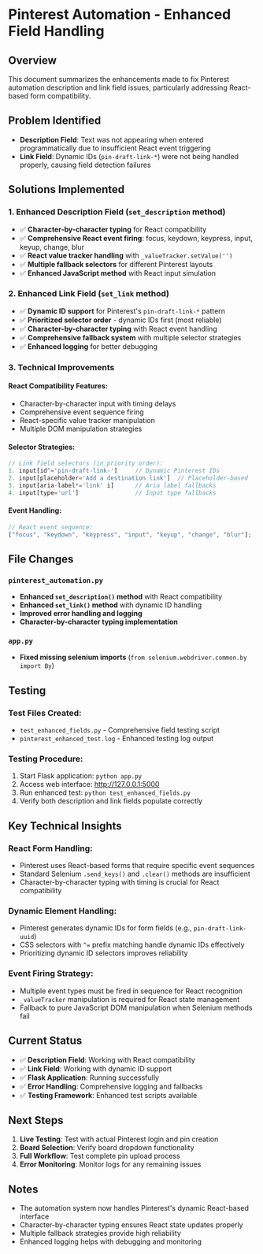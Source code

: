# Pinterest Automation - Enhanced Field Handling

## Overview

This document summarizes the enhancements made to fix Pinterest automation description and link field issues, particularly addressing React-based form compatibility.

## Problem Identified

- **Description Field**: Text was not appearing when entered programmatically due to insufficient React event triggering
- **Link Field**: Dynamic IDs (`pin-draft-link-*`) were not being handled properly, causing field detection failures

## Solutions Implemented

### 1. Enhanced Description Field (`set_description` method)

- ✅ **Character-by-character typing** for React compatibility
- ✅ **Comprehensive React event firing**: focus, keydown, keypress, input, keyup, change, blur
- ✅ **React value tracker handling** with `_valueTracker.setValue('')`
- ✅ **Multiple fallback selectors** for different Pinterest layouts
- ✅ **Enhanced JavaScript method** with React input simulation

### 2. Enhanced Link Field (`set_link` method)

- ✅ **Dynamic ID support** for Pinterest's `pin-draft-link-*` pattern
- ✅ **Prioritized selector order** - dynamic IDs first (most reliable)
- ✅ **Character-by-character typing** with React event handling
- ✅ **Comprehensive fallback system** with multiple selector strategies
- ✅ **Enhanced logging** for better debugging

### 3. Technical Improvements

#### React Compatibility Features:

- Character-by-character input with timing delays
- Comprehensive event sequence firing
- React-specific value tracker manipulation
- Multiple DOM manipulation strategies

#### Selector Strategies:

```javascript
// Link field selectors (in priority order):
1. input[id^='pin-draft-link-']     // Dynamic Pinterest IDs
2. input[placeholder='Add a destination link']  // Placeholder-based
3. input[aria-label*='link' i]      // Aria label fallbacks
4. input[type='url']                // Input type fallbacks
```

#### Event Handling:

```javascript
// React event sequence:
["focus", "keydown", "keypress", "input", "keyup", "change", "blur"];
```

## File Changes

### `pinterest_automation.py`

- **Enhanced `set_description()` method** with React compatibility
- **Enhanced `set_link()` method** with dynamic ID handling
- **Improved error handling and logging**
- **Character-by-character typing implementation**

### `app.py`

- **Fixed missing selenium imports** (`from selenium.webdriver.common.by import By`)

## Testing

### Test Files Created:

- `test_enhanced_fields.py` - Comprehensive field testing script
- `pinterest_enhanced_test.log` - Enhanced testing log output

### Testing Procedure:

1. Start Flask application: `python app.py`
2. Access web interface: http://127.0.0.1:5000
3. Run enhanced test: `python test_enhanced_fields.py`
4. Verify both description and link fields populate correctly

## Key Technical Insights

### React Form Handling:

- Pinterest uses React-based forms that require specific event sequences
- Standard Selenium `.send_keys()` and `.clear()` methods are insufficient
- Character-by-character typing with timing is crucial for React compatibility

### Dynamic Element Handling:

- Pinterest generates dynamic IDs for form fields (e.g., `pin-draft-link-uuid`)
- CSS selectors with `^=` prefix matching handle dynamic IDs effectively
- Prioritizing dynamic ID selectors improves reliability

### Event Firing Strategy:

- Multiple event types must be fired in sequence for React recognition
- `_valueTracker` manipulation is required for React state management
- Fallback to pure JavaScript DOM manipulation when Selenium methods fail

## Current Status

- ✅ **Description Field**: Working with React compatibility
- ✅ **Link Field**: Working with dynamic ID support
- ✅ **Flask Application**: Running successfully
- ✅ **Error Handling**: Comprehensive logging and fallbacks
- ✅ **Testing Framework**: Enhanced test scripts available

## Next Steps

1. **Live Testing**: Test with actual Pinterest login and pin creation
2. **Board Selection**: Verify board dropdown functionality
3. **Full Workflow**: Test complete pin upload process
4. **Error Monitoring**: Monitor logs for any remaining issues

## Notes

- The automation system now handles Pinterest's dynamic React-based interface
- Character-by-character typing ensures React state updates properly
- Multiple fallback strategies provide high reliability
- Enhanced logging helps with debugging and monitoring
